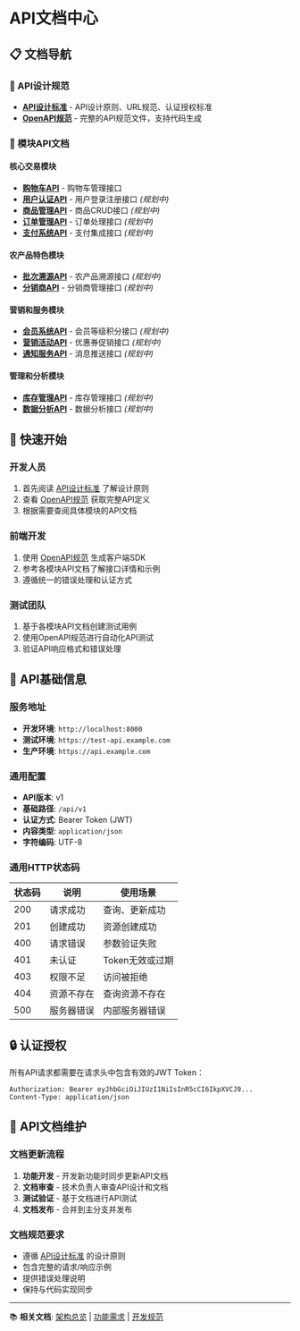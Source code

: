 <!--
文档说明：
- 内容：API文档的导航和使用说明
- 使用方法：API文档的入口，提供完整的API文档导航
- 更新方法：新增API模块时更新导航链接
- 引用关系：被开发团队、前端团队、测试团队引用
- 更新频率：新模块API文档创建时
-->

# API文档中心

## 📋 文档导航

### 🎯 API设计规范
- **[API设计标准](standards.md)** - API设计原则、URL规范、认证授权标准
- **[OpenAPI规范](openapi.yaml)** - 完整的API规范文件，支持代码生成

### 🔧 模块API文档

#### 核心交易模块
- **[购物车API](modules/cart/api-spec.md)** - 购物车管理接口
- **[用户认证API](modules/user-auth/api-spec.md)** - 用户登录注册接口 *(规划中)*
- **[商品管理API](modules/product/api-spec.md)** - 商品CRUD接口 *(规划中)*
- **[订单管理API](modules/order/api-spec.md)** - 订单处理接口 *(规划中)*
- **[支付系统API](modules/payment/api-spec.md)** - 支付集成接口 *(规划中)*

#### 农产品特色模块
- **[批次溯源API](modules/batch-trace/api-spec.md)** - 农产品溯源接口 *(规划中)*
- **[分销商API](modules/distributor/api-spec.md)** - 分销商管理接口 *(规划中)*

#### 营销和服务模块
- **[会员系统API](modules/member/api-spec.md)** - 会员等级积分接口 *(规划中)*
- **[营销活动API](modules/marketing/api-spec.md)** - 优惠券促销接口 *(规划中)*
- **[通知服务API](modules/notification/api-spec.md)** - 消息推送接口 *(规划中)*

#### 管理和分析模块
- **[库存管理API](modules/inventory/api-spec.md)** - 库存管理接口 *(规划中)*
- **[数据分析API](modules/analytics/api-spec.md)** - 数据分析接口 *(规划中)*

## 🚀 快速开始

### 开发人员
1. 首先阅读 [API设计标准](standards.md) 了解设计原则
2. 查看 [OpenAPI规范](openapi.yaml) 获取完整API定义
3. 根据需要查阅具体模块的API文档

### 前端开发
1. 使用 [OpenAPI规范](openapi.yaml) 生成客户端SDK
2. 参考各模块API文档了解接口详情和示例
3. 遵循统一的错误处理和认证方式

### 测试团队
1. 基于各模块API文档创建测试用例
2. 使用OpenAPI规范进行自动化API测试
3. 验证API响应格式和错误处理

## 📡 API基础信息

### 服务地址
- **开发环境**: `http://localhost:8000`
- **测试环境**: `https://test-api.example.com`
- **生产环境**: `https://api.example.com`

### 通用配置
- **API版本**: v1
- **基础路径**: `/api/v1`
- **认证方式**: Bearer Token (JWT)
- **内容类型**: `application/json`
- **字符编码**: UTF-8

### 通用HTTP状态码
| 状态码 | 说明 | 使用场景 |
|--------|------|----------|
| 200 | 请求成功 | 查询、更新成功 |
| 201 | 创建成功 | 资源创建成功 |
| 400 | 请求错误 | 参数验证失败 |
| 401 | 未认证 | Token无效或过期 |
| 403 | 权限不足 | 访问被拒绝 |
| 404 | 资源不存在 | 查询资源不存在 |
| 500 | 服务器错误 | 内部服务器错误 |

## 🔒 认证授权

所有API请求都需要在请求头中包含有效的JWT Token：

```http
Authorization: Bearer eyJhbGciOiJIUzI1NiIsInR5cCI6IkpXVCJ9...
Content-Type: application/json
```

## 📝 API文档维护

### 文档更新流程
1. **功能开发** - 开发新功能时同步更新API文档
2. **文档审查** - 技术负责人审查API设计和文档
3. **测试验证** - 基于文档进行API测试
4. **文档发布** - 合并到主分支并发布

### 文档规范要求
- 遵循 [API设计标准](standards.md) 的设计原则
- 包含完整的请求/响应示例
- 提供错误处理说明
- 保持与代码实现同步

---

📚 **相关文档**: [架构总览](../architecture/overview.md) | [功能需求](../requirements/functional.md) | [开发规范](../development/standards.md)
